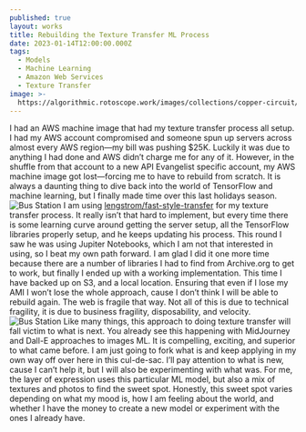 ```yaml
---
published: true
layout: works
title: Rebuilding the Texture Transfer ML Process
date: 2023-01-14T12:00:00.000Z
tags:
  - Models
  - Machine Learning
  - Amazon Web Services
  - Texture Transfer
image: >-
  https://algorithmic.rotoscope.work/images/collections/copper-circuit/supply-chain.jpg
---
```

I had an AWS machine image that had my texture transfer process all setup. I had my AWS account compromised and someone spun up servers across almost every AWS region—my bill was pushing $25K. Luckily it was due to anything I had done and AWS didn’t charge me for any of it. However, in the shuffle from that account to a new API Evangelist specific account, my AWS machine image got lost—forcing me to have to rebuild from scratch. It is always a daunting thing to dive back into the world of TensorFlow and machine learning, but I finally made time over this last holidays season. 
![Bus Station](https://algorithmic.rotoscope.work/images/collections/oakland-california/oakland-california-bus-station.jpg)
I am using [lengstrom/fast-style-transfer](https://github.com/lengstrom/fast-style-transfer) for my texture transfer process. It really isn’t that hard to implement, but every time there is some learning curve around getting the server setup, all the TensorFlow libraries properly setup, and he keeps updating his process. This round I saw he was using Jupiter Notebooks, which I am not that interested in using, so I beat my own path forward. I am glad I did it one more time because there are a number of libraries I had to find from Archive.org to get to work, but finally I ended up with a working implementation. This time I have backed up on S3, and a local location. Ensuring that even if I lose my AMI I won’t lose the whole approach, cause I don’t think I will be able to rebuild again. The web is fragile that way. Not all of this is due to technical fragility, it is due to business fragility, disposability, and velocity. 
![Bus Station](https://algorithmic.rotoscope.work/images/collections/oakland-california/oakland-california-freeway-camp.jpg)
Like many things, this approach to doing texture transfer will fall victim to what is next. You already see this happening with MidJourney and Dall-E approaches to images ML. It is compelling, exciting, and superior to what came before. I am just going to fork what is and keep applying in my own way off over here in this cul-de-sac. I’ll pay attention to what is new, cause I can’t help it, but I will also be experimenting with what was. For me, the layer of expression uses this particular ML model, but also a mix of textures and photos to find the sweet spot. Honestly, this sweet spot varies depending on what my mood is, how I am feeling about the world, and whether I have the money to create a new model or experiment with  the ones I already have.